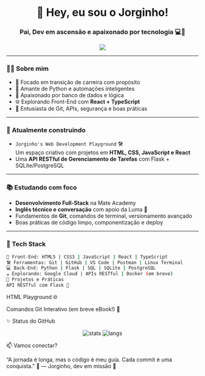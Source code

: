 <!-- README para o perfil do GitHub de Jorginho -->

<h1 align="center">👋 Hey, eu sou o Jorginho!</h1>
<h3 align="center">Pai, Dev em ascensão e apaixonado por tecnologia 💻🚀</h3>

<p align="center">
  <img src="https://readme-typing-svg.demolab.com/?lines=Desenvolvedor+Full-Stack+em+formação;Python%2C+SQL+e+JavaScript+na+veia!;Construindo+projetos+com+alma+e+código&center=true&width=500&height=45" />
</p>
<!-- <p align="center">
  <img src="https://readme-typing-svg.demolab.com/?lines=Desenvolvedor+Full-Stack+em+formação;Python%2C+SQL+e+JavaScript+na+veia!;Construindo+projetos+com+alma+e+código&center=true&width=500&height=45" />
</p> -->

---

### 👨‍💻 Sobre mim
- 🎯 Focado em transição de carreira com propósito
- 🐍 Amante de Python e automações inteligentes
- 💾 Apaixonado por banco de dados e lógica
- 🌐 Explorando Front-End com **React + TypeScript**
- 🤖 Entusiasta de Git, APIs, segurança e boas práticas

---

### 🚧 Atualmente construindo
- `Jorginho's Web Development Playground` 🛠️  
  Um espaço criativo com projetos em **HTML, CSS, JavaScript e React**  
- Uma **API RESTful de Gerenciamento de Tarefas** com Flask + SQLite/PostgreSQL

---

### 📚 Estudando com foco
- **Desenvolvimento Full-Stack** na Mate Academy
- **Inglês técnico e conversação** com apoio da Luma 💬
- Fundamentos de **Git**, comandos de terminal, versionamento avançado
- Boas práticas de código limpo, componentização e deploy

---

### 🚀 Tech Stack
```bash
🎨 Front-End: HTML5 | CSS3 | JavaScript | React | TypeScript
🛠️ Ferramentas: Git | GitHub | VS Code | Postman | Linux Terminal
💻 Back-End: Python | Flask | SQL | SQLite | PostgreSQL
☁️ Explorando: Google Cloud | APIs RESTful | Docker (em breve)
🧠 Projetos e Práticas
API RESTful com Flask 🧩
```
HTML Playground 🌐

Comandos Git Interativo (em breve eBook!) 📘

✨ Status do GitHub
<p align="center"> <img src="https://github-readme-stats.vercel.app/api?username=jorgincode&show_icons=true&theme=radical" alt="stats" /> <img src="https://github-readme-stats.vercel.app/api/top-langs/?username=jorgincode&layout=compact&theme=radical" alt="langs" /> </p>
📫 Vamos conectar?

“A jornada é longa, mas o código é meu guia. Cada commit é uma conquista.” 🧭
— Jorginho, dev em missão 🚀

<!---
jorgincode/jorgincode is a ✨ special ✨ repository because its `README.md` (this file) appears on your GitHub profile.
You can click the Preview link to take a look at your changes.
--->
